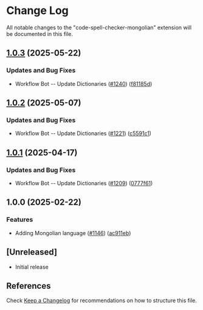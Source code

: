 # Change Log

All notable changes to the "code-spell-checker-mongolian" extension will be documented in this file.

## [1.0.3](https://github.com/streetsidesoftware/vscode-cspell-dict-extensions/compare/code-spell-checker-mongolian@1.0.2...code-spell-checker-mongolian@1.0.3) (2025-05-22)


### Updates and Bug Fixes

* Workflow Bot -- Update Dictionaries ([#1240](https://github.com/streetsidesoftware/vscode-cspell-dict-extensions/issues/1240)) ([f81185d](https://github.com/streetsidesoftware/vscode-cspell-dict-extensions/commit/f81185d77e5f7df0fe80010766d75fcaa63b9b90))

## [1.0.2](https://github.com/streetsidesoftware/vscode-cspell-dict-extensions/compare/code-spell-checker-mongolian@1.0.1...code-spell-checker-mongolian@1.0.2) (2025-05-07)


### Updates and Bug Fixes

* Workflow Bot -- Update Dictionaries ([#1221](https://github.com/streetsidesoftware/vscode-cspell-dict-extensions/issues/1221)) ([c5591c1](https://github.com/streetsidesoftware/vscode-cspell-dict-extensions/commit/c5591c1c251f2b863c40d53ec56ae6f501caf569))

## [1.0.1](https://github.com/streetsidesoftware/vscode-cspell-dict-extensions/compare/code-spell-checker-mongolian@1.0.0...code-spell-checker-mongolian@1.0.1) (2025-04-17)


### Updates and Bug Fixes

* Workflow Bot -- Update Dictionaries ([#1209](https://github.com/streetsidesoftware/vscode-cspell-dict-extensions/issues/1209)) ([0777f61](https://github.com/streetsidesoftware/vscode-cspell-dict-extensions/commit/0777f61545e284db4b7522b995b732ae2b7037e8))

## 1.0.0 (2025-02-22)


### Features

* Adding Mongolian language ([#1146](https://github.com/streetsidesoftware/vscode-cspell-dict-extensions/issues/1146)) ([ac911eb](https://github.com/streetsidesoftware/vscode-cspell-dict-extensions/commit/ac911eb5eef4034c38f77670fa05676f8f6f1214))

## [Unreleased]

- Initial release

## References

Check [Keep a Changelog](http://keepachangelog.com/) for recommendations on how to structure this file.
